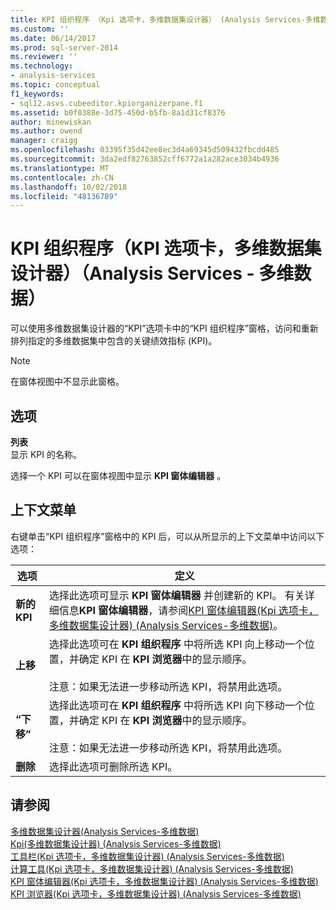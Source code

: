 ```yaml
---
title: KPI 组织程序 （Kpi 选项卡，多维数据集设计器） (Analysis Services-多维数据) |Microsoft Docs
ms.custom: ''
ms.date: 06/14/2017
ms.prod: sql-server-2014
ms.reviewer: ''
ms.technology:
- analysis-services
ms.topic: conceptual
f1_keywords:
- sql12.asvs.cubeeditor.kpiorganizerpane.f1
ms.assetid: b0f0388e-3d75-450d-b5fb-8a1d31cf8376
author: minewiskan
ms.author: owend
manager: craigg
ms.openlocfilehash: 03395f35d42ee8ec3d4a69345d509432fbcdd485
ms.sourcegitcommit: 3da2edf82763852cff6772a1a282ace3034b4936
ms.translationtype: MT
ms.contentlocale: zh-CN
ms.lasthandoff: 10/02/2018
ms.locfileid: "48136789"
---
```

# <a name="kpi-organizer-kpis-tab-cube-designer-analysis-services---multidimensional-data"></a>KPI 组织程序（KPI 选项卡，多维数据集设计器）（Analysis Services - 多维数据）
  可以使用多维数据集设计器的“KPI”选项卡中的“KPI 组织程序”窗格，访问和重新排列指定的多维数据集中包含的关键绩效指标 (KPI)。  
  
> [!NOTE]  
>  在窗体视图中不显示此窗格。  
  
## <a name="options"></a>选项  
 **列表**  
 显示 KPI 的名称。  
  
 选择一个 KPI 可以在窗体视图中显示 **KPI 窗体编辑器** 。  
  
## <a name="context-menu"></a>上下文菜单  
 右键单击“KPI 组织程序”窗格中的 KPI 后，可以从所显示的上下文菜单中访问以下选项：  
  
|选项|定义|  
|------------|----------------|  
|**新的 KPI**|选择此选项可显示 **KPI 窗体编辑器** 并创建新的 KPI。 有关详细信息**KPI 窗体编辑器**，请参阅[KPI 窗体编辑器&#40;Kpi 选项卡，多维数据集设计器&#41; &#40;Analysis Services-多维数据&#41;](kpi-form-editor-kpis-tab-cube-designer-analysis-services-multidimensional-data.md)。|  
|**上移**|选择此选项可在 **KPI 组织程序** 中将所选 KPI 向上移动一个位置，并确定 KPI 在 **KPI 浏览器**中的显示顺序。<br /><br /> 注意：如果无法进一步移动所选 KPI，将禁用此选项。|  
|**“下移”**|选择此选项可在 **KPI 组织程序** 中将所选 KPI 向下移动一个位置，并确定 KPI 在 **KPI 浏览器**中的显示顺序。<br /><br /> 注意：如果无法进一步移动所选 KPI，将禁用此选项。|  
|**删除**|选择此选项可删除所选 KPI。|  
  
## <a name="see-also"></a>请参阅  
 [多维数据集设计器&#40;Analysis Services-多维数据&#41;](cube-designer-analysis-services-multidimensional-data.md)   
 [Kpi&#40;多维数据集设计器&#41; &#40;Analysis Services-多维数据&#41;](kpis-cube-designer-analysis-services-multidimensional-data.md)   
 [工具栏&#40;Kpi 选项卡，多维数据集设计器&#41; &#40;Analysis Services-多维数据&#41;](toolbar-kpis-tab-cube-designer-analysis-services-multidimensional-data.md)   
 [计算工具&#40;Kpi 选项卡，多维数据集设计器&#41; &#40;Analysis Services-多维数据&#41;](calculation-tools-kpis-cube-designer-analysis-services-multidimensional-data.md)   
 [KPI 窗体编辑器&#40;Kpi 选项卡，多维数据集设计器&#41; &#40;Analysis Services-多维数据&#41;](kpi-form-editor-kpis-tab-cube-designer-analysis-services-multidimensional-data.md)   
 [KPI 浏览器&#40;Kpi 选项卡，多维数据集设计器&#41; &#40;Analysis Services-多维数据&#41;](kpi-browser-kpis-tab-cube-designer-analysis-services-multidimensional-data.md)  
  
  
